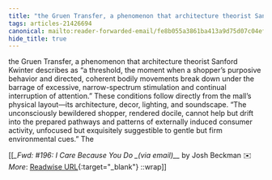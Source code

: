 ```yaml
---
title: "the Gruen Transfer, a phenomenon that architecture theorist Sanford Kwinter ..."
tags: articles-21426694
canonical: mailto:reader-forwarded-email/fe8b055a3861ba413a9d75d07c04ef5c
hide_title: true
---
```


the Gruen Transfer, a phenomenon that architecture theorist Sanford Kwinter describes as “a threshold, the moment when a shopper’s purposive behavior and directed, coherent bodily movements break down under the barrage of excessive, narrow-spectrum stimulation and continual interruption of attention.” These conditions follow directly from the mall’s physical layout—its architecture, decor, lighting, and soundscape. “The unconsciously bewildered shopper, rendered docile, cannot help but drift into the prepared pathways and patterns of externally induced consumer activity, unfocused but exquisitely suggestible to gentle but firm environmental cues.” The


[[<cite>_Fwd: #196: I Care Because You Do _(via email)__</cite> by Josh Beckman ✉️<br>
_More_: [Readwise URL](https://readwise.io/open/425941142){:target="_blank"}
::wrap]]
